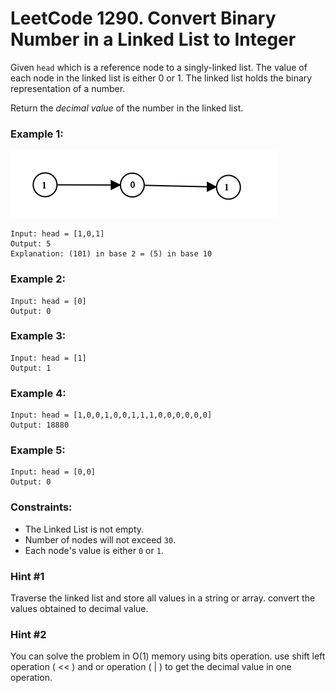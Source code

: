 # LeetCode 1290. Convert Binary Number in a Linked List to Integer
Given `head` which is a reference node to a singly-linked list. The value of each node in the linked list is either 0 or 1. The linked list holds the binary representation of a number.

Return the *decimal value* of the number in the linked list.

### Example 1:
![graph](images/graph-1.png)
```
Input: head = [1,0,1]
Output: 5
Explanation: (101) in base 2 = (5) in base 10
```

### Example 2:
```
Input: head = [0]
Output: 0
```

### Example 3:
```
Input: head = [1]
Output: 1
```

### Example 4:
```
Input: head = [1,0,0,1,0,0,1,1,1,0,0,0,0,0,0]
Output: 18880
```

### Example 5:
```
Input: head = [0,0]
Output: 0
``` 

### Constraints:

* The Linked List is not empty.
* Number of nodes will not exceed `30`.
* Each node's value is either `0` or `1`.

### Hint #1  
Traverse the linked list and store all values in a string or array. convert the values obtained to decimal value.

### Hint #2  
You can solve the problem in O(1) memory using bits operation. use shift left operation ( << ) and or operation ( | ) to get the decimal value in one operation.